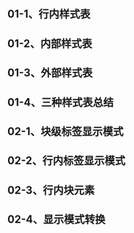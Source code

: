 ## 01-1、行内样式表
## 01-2、内部样式表
## 01-3、外部样式表
## 01-4、三种样式表总结
## 02-1、块级标签显示模式
## 02-2、行内标签显示模式
## 02-3、行内块元素
## 02-4、显示模式转换